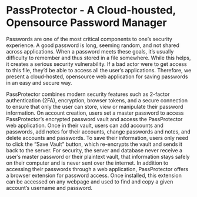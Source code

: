 # PassProtector - A Cloud-housted, Opensource Password Manager
Passwords are one of the most critical components to one’s security experience. A good password is long, seeming random, and not shared across applications. When a password meets these goals, it’s usually difficulty to remember and thus stored in a file somewhere. While this helps, it creates a serious security vulnerability. If a bad actor were to get access to this file, they’d be able to access all the user’s applications. Therefore, we present a cloud-hosted, opensource web application for saving passwords in an easy and secure way. 

PassProtector combines modern security features such as 2-factor authentication (2FA), encryption, browser tokens, and a secure connection to ensure that only the user can store, view or manipulate their password information. On account creation, users set a master password to access PassProtector’s encrypted password vault and access the PassProtector web application. Once in their vault, users can add accounts and passwords, add notes for their accounts, change passwords and notes, and delete accounts and passwords. To save their information, users only need to click the ”Save Vault” button, which re-encrypts the vault and sends it back to the server. For security, the server and database never receive a user’s master password or their plaintext vault, that information stays safely on their computer and is never sent over the internet. In addition to accessing their passwords through a web application, PassProtector offers a browser extension for password access. Once installed, this extension can be accessed on any webpage and used to find and copy a given account’s username and password.
